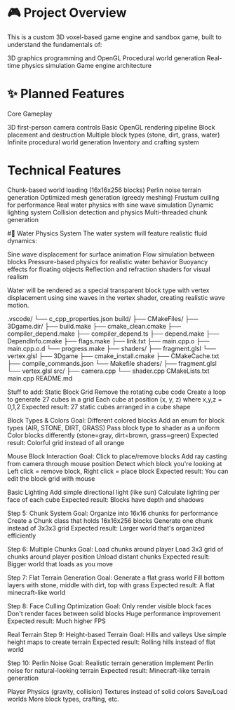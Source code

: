 # 🎮 Project Overview
This is a custom 3D voxel-based game engine and sandbox game, built to understand the fundamentals of:

3D graphics programming and OpenGL
Procedural world generation
Real-time physics simulation
Game engine architecture

# ✨ Planned Features
Core Gameplay

 3D first-person camera controls
 Basic OpenGL rendering pipeline
 Block placement and destruction
 Multiple block types (stone, dirt, grass, water)
 Infinite procedural world generation
 Inventory and crafting system

# Technical Features

 Chunk-based world loading (16x16x256 blocks)
 Perlin noise terrain generation
 Optimized mesh generation (greedy meshing)
 Frustum culling for performance
 Real water physics with sine wave simulation
 Dynamic lighting system
 Collision detection and physics
 Multi-threaded chunk generation

#🌊 Water Physics System
The water system will feature realistic fluid dynamics:

Sine wave displacement for surface animation
Flow simulation between blocks
Pressure-based physics for realistic water behavior
Buoyancy effects for floating objects
Reflection and refraction shaders for visual realism

Water will be rendered as a special transparent block type with vertex displacement using sine waves in the vertex shader, creating realistic wave motion.

.vscode/
    └── c_cpp_properties.json
build/
    ├── CMakeFiles/
        ├── 3Dgame.dir/
            ├── build.make
            ├── cmake_clean.cmake
            ├── compiler_depend.make
            ├── compiler_depend.ts
            ├── depend.make
            ├── DependInfo.cmake
            ├── flags.make
            ├── link.txt
            ├── main.cpp.o
            ├── main.cpp.o.d
            └── progress.make
    ├── shaders/
        ├── fragment.glsl
        └── vertex.glsl
    ├── 3Dgame
    ├── cmake_install.cmake
    ├── CMakeCache.txt
    ├── compile_commands.json
    └── Makefile
shaders/
    ├── fragment.glsl
    └── vertex.glsl
src/
    ├── camera.cpp
    └── shader.cpp
CMakeLists.txt
main.cpp
README.md

Stuff to add:
Static Block Grid
Remove the rotating cube code
Create a loop to generate 27 cubes in a grid
Each cube at position (x, y, z) where x,y,z = 0,1,2
Expected result: 27 static cubes arranged in a cube shape

Block Types & Colors
Goal: Different colored blocks
Add an enum for block types (AIR, STONE, DIRT, GRASS)
Pass block type to shader as a uniform
Color blocks differently (stone=gray, dirt=brown, grass=green)
Expected result: Colorful grid instead of all orange

Mouse Block Interaction
Goal: Click to place/remove blocks
Add ray casting from camera through mouse position
Detect which block you're looking at
Left click = remove block, Right click = place block
Expected result: You can edit the block grid with mouse

Basic Lighting
Add simple directional light (like sun)
Calculate lighting per face of each cube
Expected result: Blocks have depth and shadows

Step 5: Chunk System
Goal: Organize into 16x16 chunks for performance
Create a Chunk class that holds 16x16x256 blocks
Generate one chunk instead of 3x3x3 grid
Expected result: Larger world that's organized efficiently

Step 6: Multiple Chunks
Goal: Load chunks around player
Load 3x3 grid of chunks around player position
Unload distant chunks
Expected result: Bigger world that loads as you move

Step 7: Flat Terrain Generation
Goal: Generate a flat grass world
Fill bottom layers with stone, middle with dirt, top with grass
Expected result: A flat minecraft-like world

Step 8: Face Culling Optimization
Goal: Only render visible block faces
Don't render faces between solid blocks
Huge performance improvement
Expected result: Much higher FPS


Real Terrain
Step 9: Height-based Terrain
Goal: Hills and valleys
Use simple height maps to create terrain
Expected result: Rolling hills instead of flat world

Step 10: Perlin Noise
Goal: Realistic terrain generation
Implement Perlin noise for natural-looking terrain
Expected result: Minecraft-like terrain generation


Player Physics (gravity, collision)
Textures instead of solid colors
Save/Load worlds
More block types, crafting, etc.